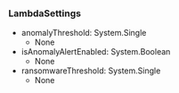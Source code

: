 ### LambdaSettings
- anomalyThreshold: System.Single
  - None
- isAnomalyAlertEnabled: System.Boolean
  - None
- ransomwareThreshold: System.Single
  - None
